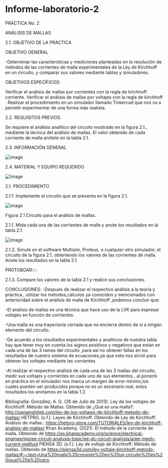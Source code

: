 # Informe-laboratorio-2
PRÁCTICA No. 2

 ANÁLISIS DE MALLAS

2.1.  OBJETIVO DE LA PRÁCTICA

OBJETIVO GENERAL 

 -Determinar las características y mediciones  planteadas en la resolución de  métodos de las corrientes de malla experimentales de  la Ley de Kirchhoff  en un circuito, y comparar sus valores mediante tablas y simuladores.
 
OBJETIVOS ESPECÍFICOS:

Verificar el análisis de mallas por corrientes con la regla de kirchhoff. corriente.
Verificar el análisis de mallas por voltajes con la  regla de kirchhoff .
Realizar el procedimiento en un simulador llamado Tinkercad que nos va a permitir experimentar de una forma más realista.

2.2.            REQUISITOS PREVIOS.

Se requiere el análisis analítico del circuito mostrado en la figura 2.1., mediante la técnica del análisis de mallas. El valor obtenido de cada corriente de malla anótelo en la tabla 2.1.

2.3.  INFORMACIÓN GENERAL

![image](https://user-images.githubusercontent.com/84587120/122001763-6b99ab00-cd76-11eb-8815-19cc3c51fb11.png)

2.4.  MATERIAL Y EQUIPO REQUERIDO

![image](https://user-images.githubusercontent.com/84587120/122001818-7f451180-cd76-11eb-878d-96d79c11c47b.png)

2.1.  PROCEDIMIENTO

2.1.1.   Implemente el circuito que se presenta en la figura 2.1.

![image](https://user-images.githubusercontent.com/84587120/122001891-a0a5fd80-cd76-11eb-8a35-888edc759190.png)

Figura 2.1 Circuito para el análisis de mallas.

2.1.1.   Mida cada una de las corrientes de malla y anote los resultados en la tabla 2.1.


![image](https://user-images.githubusercontent.com/84587120/122002770-ca135900-cd77-11eb-8b84-4ee5407ba70e.png)

2.1.2.   Simule en el software Multisim, Proteus, o cualquier otro simulador, el circuito de la figura 2.1, obteniendo los valores de las corrientes de malla. Anote los resultados en la tabla 2.1.
 
 PROTOBOAR::::
 
 
2.1.3.   Compare los valores de la tabla 2.1 y realice sus conclusiones.

CONCLUSIONES: 
-Después de realizar el respectivo análisis a la teoría y práctica , utilizar los métodos,cálculos  ya conocidos y mencionados con anterioridad sobre el análisis de malla   de  Kirchhoff ,podemos concluir que:

-El análisis de mallas es una técnica que hace uso de la LVK para expresar voltajes en función de corrientes.

-Una malla es una trayectoria cerrada que no encierra dentro de sí a ningún elemento del circuito.

-De acuerdo a los resultados experimentales y analiticos de nuestra tabla hay que tener muy en  cuenta los signos positivos y negativos que  están en cada una de las 3 ramas del  circuito ,para así no obtener fallas en los resultados de nuestro sistema de ecuaciones,ya que esto nos sirvió para obtener los voltajes mediante las corrientes.

-Al realizar el  respectivo análisis de cada una de las 3 mallas del circuito,  medir sus  voltajes  y corrientes en cada uno de sus  elementos , al ponerlo en práctica en el simulador nos marca un margen de error mínimo,los cuales pueden ser producidos porque no es un escenario real, estos resultados los anotamos en la tabla 1.2.

Bibliografía:
González, A. G. (26 de Julio de 2013). Ley de los voltajes de Kirchhoff: Método de Mallas. Obtenido de ¿Qué es una malla?: http://panamahitek.com/ley-de-los-voltajes-de-kirchhoff-metodo-de-mallas/
HETPRO. (s.f.). Leyes de Kirchhoff. Obtenido de Ley de Kirchhoff: Análisis de mallas.: https://hetpro-store.com/TUTORIALES/ley-de-kirchhoff-analisis-de-mallas/
Khan Academy. (2021). El método de la corriente de malla. Obtenido de https://es.khanacademy.org/science/electrical-engineering/ee-circuit-analysis-topic/ee-dc-circuit-analysis/a/ee-mesh-current-method
PIENSA 3D. (s.f.). Ley de voltaje de Kirchhoff: Método de mallas. Obtenido de https://piensa3d.com/ley-voltaje-kirchhoff-metodo-mallas/#:~:text=Una%20malla%20consiste%20en%20un,circuito%20es%20igual%20a%20cero.


